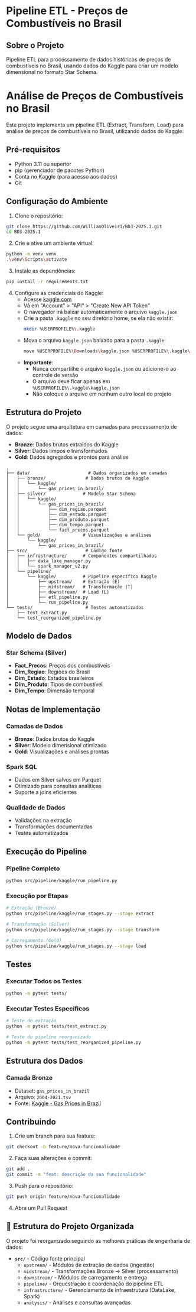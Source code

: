 # Pipeline ETL - Preços de Combustíveis no Brasil

## Sobre o Projeto
Pipeline ETL para processamento de dados históricos de preços de combustíveis no Brasil, usando dados do Kaggle para criar um modelo dimensional no formato Star Schema.


# Análise de Preços de Combustíveis no Brasil

Este projeto implementa um pipeline ETL (Extract, Transform, Load) para análise de preços de combustíveis no Brasil, utilizando dados do Kaggle.

## Pré-requisitos

- Python 3.11 ou superior
- pip (gerenciador de pacotes Python)
- Conta no Kaggle (para acesso aos dados)
- Git

## Configuração do Ambiente

1. Clone o repositório:
```bash
git clone https://github.com/WillianOliveir1/BD3-2025.1.git
cd BD3-2025.1
```

2. Crie e ative um ambiente virtual:
```bash
python -m venv venv
.\venv\Scripts\activate
```

3. Instale as dependências:
```bash
pip install -r requirements.txt
```

4. Configure as credenciais do Kaggle:
   - Acesse [kaggle.com](https://www.kaggle.com/)
   - Vá em "Account" > "API" > "Create New API Token"
   - O navegador irá baixar automaticamente o arquivo `kaggle.json`
   - Crie a pasta `.kaggle` no seu diretório home, se ela não existir:
     ```bash
     mkdir %USERPROFILE%\.kaggle
     ```
   - Mova o arquivo `kaggle.json` baixado para a pasta `.kaggle`:
     ```bash
     move %USERPROFILE%\Downloads\kaggle.json %USERPROFILE%\.kaggle\
     ```
   - **Importante**: 
     - Nunca compartilhe o arquivo `kaggle.json` ou adicione-o ao controle de versão
     - O arquivo deve ficar apenas em `%USERPROFILE%\.kaggle\kaggle.json`
     - Não coloque o arquivo em nenhum outro local do projeto

## Estrutura do Projeto


O projeto segue uma arquitetura em camadas para processamento de dados:
- **Bronze**: Dados brutos extraídos do Kaggle
- **Silver**: Dados limpos e transformados
- **Gold**: Dados agregados e prontos para análise

```
.
├── data/                      # Dados organizados em camadas
│   ├── bronze/               # Dados brutos do Kaggle
│   │   └── kaggle/
│   │       └── gas_prices_in_brazil/
│   ├── silver/              # Modelo Star Schema
│   │   └── kaggle/
│   │       └── gas_prices_in_brazil/
│   │           ├── dim_regiao.parquet
│   │           ├── dim_estado.parquet
│   │           ├── dim_produto.parquet
│   │           ├── dim_tempo.parquet
│   │           └── fact_precos.parquet
│   └── gold/                # Visualizações e análises
│       └── kaggle/
│           └── gas_prices_in_brazil/
├── src/                      # Código fonte
│   ├── infrastructure/      # Componentes compartilhados
│   │   ├── data_lake_manager.py
│   │   └── spark_manager_v2.py
│   └── pipeline/
│       └── kaggle/          # Pipeline específico Kaggle
│           ├── upstream/    # Extração (E)
│           ├── midstream/   # Transformação (T)
│           ├── downstream/  # Load (L)
│           ├── etl_pipeline.py
│           └── run_pipeline.py
└── tests/                    # Testes automatizados
    ├── test_extract.py
    └── test_reorganized_pipeline.py
```

## Modelo de Dados

### Star Schema (Silver)
- **Fact_Precos**: Preços dos combustíveis
- **Dim_Regiao**: Regiões do Brasil
- **Dim_Estado**: Estados brasileiros
- **Dim_Produto**: Tipos de combustível
- **Dim_Tempo**: Dimensão temporal

## Notas de Implementação

### Camadas de Dados
- **Bronze**: Dados brutos do Kaggle
- **Silver**: Modelo dimensional otimizado
- **Gold**: Visualizações e análises prontas

### Spark SQL
- Dados em Silver salvos em Parquet
- Otimizado para consultas analíticas
- Suporte a joins eficientes

### Qualidade de Dados
- Validações na extração
- Transformações documentadas
- Testes automatizados

## Execução do Pipeline

### Pipeline Completo
```bash
python src/pipeline/kaggle/run_pipeline.py
```

### Execução por Etapas
```bash
# Extração (Bronze)
python src/pipeline/kaggle/run_stages.py --stage extract

# Transformação (Silver)
python src/pipeline/kaggle/run_stages.py --stage transform

# Carregamento (Gold)
python src/pipeline/kaggle/run_stages.py --stage load
```

## Testes

### Executar Todos os Testes
```bash
python -m pytest tests/
```

### Executar Testes Específicos
```bash
# Teste de extração
python -m pytest tests/test_extract.py

# Teste do pipeline reorganizado
python -m pytest tests/test_reorganized_pipeline.py
```

## Estrutura dos Dados

### Camada Bronze
- Dataset: `gas_prices_in_brazil`
- Arquivo: `2004-2021.tsv`
- Fonte: [Kaggle - Gas Prices in Brazil](https://www.kaggle.com/matheusfreitag/gas-prices-in-brazil)

## Contribuindo

1. Crie um branch para sua feature:
```bash
git checkout -b feature/nova-funcionalidade
```

2. Faça suas alterações e commit:
```bash
git add .
git commit -m "feat: descrição da sua funcionalidade"
```

3. Push para o repositório:
```bash
git push origin feature/nova-funcionalidade
```

4. Abra um Pull Request

## 📁 Estrutura do Projeto Organizada

O projeto foi reorganizado seguindo as melhores práticas de engenharia de dados:

- **`src/`** - Código fonte principal
  - `upstream/` - Módulos de extração de dados (ingestão)
  - `midstream/` - Transformações Bronze → Silver (processamento)
  - `downstream/` - Módulos de carregamento e entrega
  - `pipeline/` - Orquestração e coordenação do pipeline ETL
  - `infrastructure/` - Gerenciamento de infraestrutura (DataLake, Spark)
  - `analysis/` - Análises e consultas avançadas
